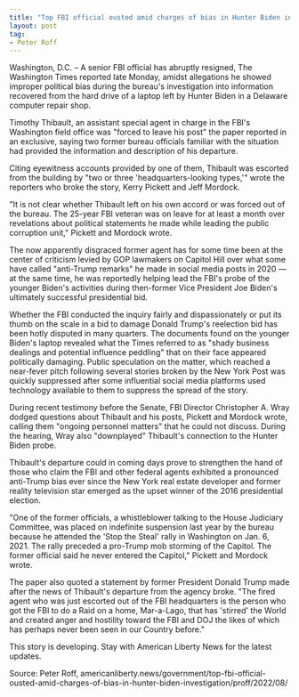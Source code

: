 ```yaml
---
title: "Top FBI official ousted amid charges of bias in Hunter Biden investigation"
layout: post
tag:
- Peter Roff
---
```


Washington, D.C. – A senior FBI official has abruptly resigned, The Washington Times reported late Monday, amidst allegations he showed improper political bias during the bureau's investigation into information recovered from the hard drive of a laptop left by Hunter Biden in a Delaware computer repair shop.

Timothy Thibault, an assistant special agent in charge in the FBI's Washington field office was "forced to leave his post" the paper reported in an exclusive, saying two former bureau officials familiar with the situation had provided the information and description of his departure.

Citing eyewitness accounts provided by one of them, Thibault was escorted from the building by "two or three 'headquarters-looking types,'" wrote the reporters who broke the story, Kerry Pickett and Jeff Mordock.

"It is not clear whether Thibault left on his own accord or was forced out of the bureau. The 25-year FBI veteran was on leave for at least a month over revelations about political statements he made while leading the public corruption unit," Pickett and Mordock wrote.

The now apparently disgraced former agent has for some time been at the center of criticism levied by GOP lawmakers on Capitol Hill over what some have called "anti-Trump remarks" he made in social media posts in 2020 — at the same time, he was reportedly helping lead the FBI's probe of the younger Biden's activities during then-former Vice President Joe Biden's ultimately successful presidential bid.

Whether the FBI conducted the inquiry fairly and dispassionately or put its thumb on the scale in a bid to damage Donald Trump's reelection bid has been hotly disputed in many quarters. The documents found on the younger Biden's laptop revealed what the Times referred to as "shady business dealings and potential influence peddling" that on their face appeared politically damaging. Public speculation on the matter, which reached a near-fever pitch following several stories broken by the New York Post was quickly suppressed after some influential social media platforms used technology available to them to suppress the spread of the story.

During recent testimony before the Senate, FBI Director Christopher A. Wray dodged questions about Thibault and his posts, Pickett and Mordock wrote, calling them "ongoing personnel matters" that he could not discuss. During the hearing, Wray also "downplayed" Thibault's connection to the Hunter Biden probe.

Thibault's departure could in coming days prove to strengthen the hand of those who claim the FBI and other federal agents exhibited a pronounced anti-Trump bias ever since the New York real estate developer and former reality television star emerged as the upset winner of the 2016 presidential election.

"One of the former officials, a whistleblower talking to the House Judiciary Committee, was placed on indefinite suspension last year by the bureau because he attended the 'Stop the Steal' rally in Washington on Jan. 6, 2021. The rally preceded a pro-Trump mob storming of the Capitol. The former official said he never entered the Capitol," Pickett and Mordock wrote.

The paper also quoted a statement by former President Donald Trump made after the news of Thibault's departure from the agency broke. "The fired agent who was just escorted out of the FBI headquarters is the person who got the FBI to do a Raid on a home, Mar-a-Lago, that has 'stirred' the World and created anger and hostility toward the FBI and DOJ the likes of which has perhaps never been seen in our Country before."

This story is developing. Stay with American Liberty News for the latest updates.

Source: Peter Roff, americanliberty.news/government/top-fbi-official-ousted-amid-charges-of-bias-in-hunter-biden-investigation/proff/2022/08/
